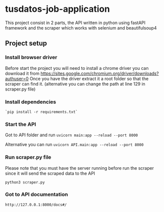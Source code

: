 # tusdatos-job-application
This project consist in 2 parts, the API written in python using fastAPI framework
and the scraper which works with selenium and beautifulsoup4

## Project setup

### Install browser driver
Before start the project you will need to install a chrome driver
you can download it from https://sites.google.com/chromium.org/driver/downloads?authuser=0
Once you have the driver extract it a root folder so that the scraper can find it.
(alternative you can change the path at line 129 in scraper.py file)

### Install dependencies

    `pip install -r requirements.txt`


### Start the API
Got to API folder and run
    `uvicorn main:app --reload --port 8000`

Alternative you can run 
    `uvicorn API.main:app --reload --port 8000`


### Run scraper.py file
Please note that you must have the server running before run the scraper
since it will send the scraped data to the API

`python3 scraper.py`


### Got to API documentation
    http://127.0.0.1:8000/docs#/
